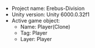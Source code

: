                                                                                                                                                                                                                                                    
<!-- UNITY CODE ASSIST INSTRUCTIONS START -->
- Project name: Erebus-Division
- Unity version: Unity 6000.0.32f1
- Active game object:
  - Name: Player(Clone)
  - Tag: Player
  - Layer: Player
<!-- UNITY CODE ASSIST INSTRUCTIONS END -->